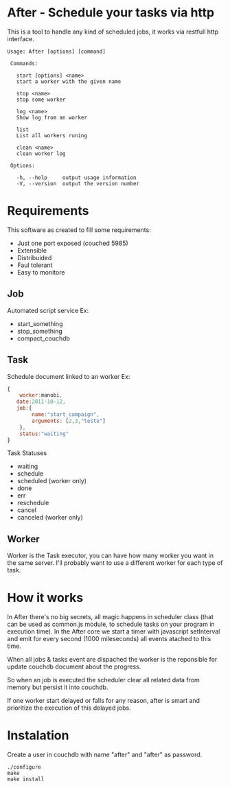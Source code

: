 # After - Schedule your tasks via http
This is a tool to handle any kind of scheduled jobs, it works via restfull http interface.

```
Usage: After [options] [command]

 Commands:

   start [options] <name>
   start a worker with the given name
   
   stop <name>
   stop some worker
   
   log <name>
   Show log from an worker
   
   list 
   List all workers runing
   
   clean <name>
   clean worker log

 Options:

   -h, --help     output usage information
   -V, --version  output the version number
```

# Requirements
This software as created to fill some requirements:
* Just one port exposed (couched 5985)
* Extensible
* Distribuided
* Faul tolerant
* Easy to monitore

## Job
Automated script service
Ex: 
* start_something 
* stop_something
* compact_couchdb

## Task
Schedule document linked to an worker
Ex:

```javascript
{
	worker:manobi,
   date:2011-10-12,
   job:{
		name:"start_campaign",
		arguments: [2,3,"teste"]
	},
 	status:"waiting"
}
```

Task Statuses
* waiting
* schedule
* scheduled (worker only)
* done
* err
* reschedule
* cancel
* canceled (worker only)

## Worker
Worker is the Task executor, you can have how many worker you want in the same server. I'll probably want to use a different worker for each type of task.


# How it works
In After there's no big secrets, all magic happens in scheduler class (that can be used as common.js module, to schedule tasks on your program in execution time). In the After core we start a timer with javascript setInterval and emit for every second (1000 mileseconds) all events atached to this time.

When all jobs & tasks event are dispached the worker is the reponsible for update couchdb document about the progress.

So when an job is executed the scheduler clear all related data from memory but persist it into couchdb.

If one worker start delayed or falls for any reason, after is smart and prioritize the execution of this delayed jobs.

# Instalation

Create a user in couchdb with name "after" and "after" as password.

```
./configure
make
make install
```